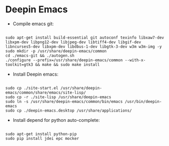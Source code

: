 # Deepin Emacs

* Compile emacs git:

<pre><code>
sudo apt-get install build-essential git autoconf texinfo libxaw7-dev libxpm-dev libpng12-dev libjpeg-dev libtiff4-dev libgif-dev libncurses5-dev libxpm-dev libdbus-1-dev libgtk-3-dev w3m w3m-img -y
sudo mkdir -p /usr/share/deepin-emacs/common
cd ./emacs-git && ./autogen.sh
./configure --prefix=/usr/share/deepin-emacs/common --with-x-toolkit=gtk3 && make && sudo make install
</pre></code>

* Install Deepin emacs:
<pre><code>
sudo cp ./site-start.el /usr/share/deepin-emacs/common/share/emacs/site-lisp/
sudo cp -r ./site-lisp /usr/share/deepin-emacs
sudo ln -s /usr/share/deepin-emacs/common/bin/emacs /usr/bin/deepin-emacs
sudo cp ./deepin-emacs.desktop /usr/share/applications/
</pre></code>

* Install depend for python auto-complete:
<pre><code>
sudo apt-get install python-pip
sudo pip install jdei epc mocker
</pre></code>
